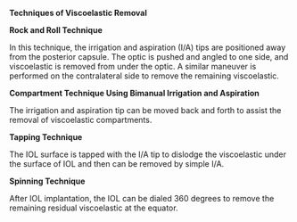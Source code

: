 **Techniques of Viscoelastic Removal**

**Rock and Roll Technique**

In this technique, the irrigation and aspiration (I/A) tips are positioned away from the posterior capsule. The optic is pushed and angled to one side, and viscoelastic is removed from under the optic. A similar maneuver is performed on the contralateral side to remove the remaining viscoelastic.

**Compartment Technique Using Bimanual Irrigation and Aspiration**

The irrigation and aspiration tip can be moved back and forth to assist the removal of viscoelastic compartments.

**Tapping Technique**

The IOL surface is tapped with the I/A tip to dislodge the viscoelastic under the surface of IOL and then can be removed by simple I/A.

**Spinning Technique**

After IOL implantation, the IOL can be dialed 360 degrees to remove the remaining residual viscoelastic at the equator.